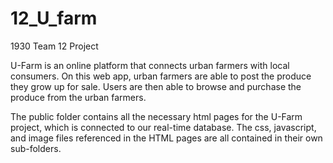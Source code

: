 # 12_U_farm
1930 Team 12 Project

U-Farm is an online platform that connects urban farmers with local consumers. On this web app, urban farmers are able to post the produce they grow up for sale. Users are then able to browse and purchase the produce from the urban farmers.

The public folder contains all the necessary html pages for the U-Farm project, which is connected to our real-time database. The css, javascript, and image files referenced in the HTML pages are all contained in their own sub-folders.